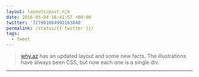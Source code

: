 ```yaml
---
layout: layouts/post.njk
date: 2016-05-04 16:41:57 +00:00
twitter: '727901084992163840'
permalink: /status/{{ twitter }}/
tags: 
  - tweet
---
```


> [why.az](https://why.az) has an updated layout and some new facts. The illustrations have always been CSS, but now each one is a single div.

---
